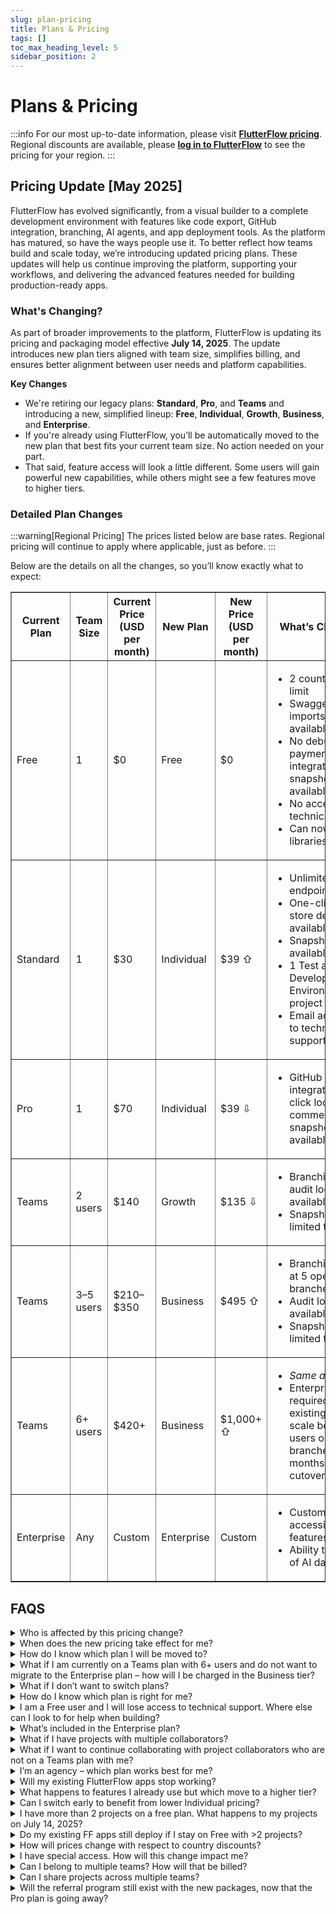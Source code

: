```yaml
---
slug: plan-pricing
title: Plans & Pricing
tags: []
toc_max_heading_level: 5
sidebar_position: 2
---
```


# Plans & Pricing
:::info
For our most up-to-date information, please visit **[FlutterFlow pricing](https://flutterflow.io/pricing)**.
Regional discounts are available, please **[log in to FlutterFlow](https://app.flutterflow.io/)** to see the pricing for your region.
:::

## Pricing Update [May 2025]

FlutterFlow has evolved significantly, from a visual builder to a complete development environment with features like code export, GitHub integration, branching, AI agents, and app deployment tools. As the platform has matured, so have the ways people use it. To better reflect how teams build and scale today, we’re introducing updated pricing plans. These updates will help us continue improving the platform, supporting your workflows, and delivering the advanced features needed for building production-ready apps.


### What's Changing?

As part of broader improvements to the platform, FlutterFlow is updating its pricing and packaging model effective **July 14, 2025**. The update introduces new plan tiers aligned with team size, simplifies billing, and ensures better alignment between user needs and platform capabilities.

**Key Changes**

- We're retiring our legacy plans: **Standard**, **Pro**, and **Teams** and introducing a new, simplified lineup: **Free**, **Individual**, **Growth**, **Business**, and **Enterprise**.
- If you're already using FlutterFlow, you’ll be automatically moved to the new plan that best fits your current team size. No action needed on your part.
- That said, feature access will look a little different. Some users will gain powerful new capabilities, while others might see a few features move to higher tiers.

### Detailed Plan Changes

:::warning[Regional Pricing]
The prices listed below are base rates. Regional pricing will continue to apply where applicable, just as before.
:::

Below are the details on all the changes, so you’ll know exactly what to expect:

<table border="1" cellpadding="6" cellspacing="0">
  <thead>
    <tr>
      <th>Current Plan</th>
      <th>Team Size</th>
      <th>Current Price (USD per month)</th>
      <th>New Plan</th>
      <th>New Price (USD per month)</th>
      <th>What’s Changing?</th>
    </tr>
  </thead>
  <tbody>
    <tr>
      <td>Free</td>
      <td>1</td>
      <td>$0</td>
      <td>Free</td>
      <td>$0</td>
      <td>
        <ul>
          <li>2 count project limit</li>
          <li>Swagger/OpenAPI imports not available</li>
          <li>No debug panel, payments/ads integrations, or snapshots available</li>
          <li>No access to technical support</li>
          <li>Can now import libraries</li>
        </ul>
      </td>
    </tr>
    <tr>
      <td>Standard</td>
      <td>1</td>
      <td>$30</td>
      <td>Individual</td>
      <td>$39 ⇧</td>
      <td>
        <ul>
          <li>Unlimited API endpoints</li>
          <li>One-click app store deployment available</li>
          <li>Snapshotting not available</li>
          <li>1 Test and 1 Development Environment per project</li>
          <li>Email access only to technical support</li>
        </ul>
      </td>
    </tr>
    <tr>
      <td>Pro</td>
      <td>1</td>
      <td>$70</td>
      <td>Individual</td>
      <td>$39 ⇩</td>
      <td>
        <ul>
          <li>GitHub integration, one-click localization, commenting, and snapshotting not available</li>
        </ul>
      </td>
    </tr>
    <tr>
      <td>Teams</td>
      <td>2 users</td>
      <td>$140</td>
      <td>Growth</td>
      <td>$135 ⇩</td>
      <td>
        <ul>
          <li>Branching and audit logs not available</li>
          <li>Snapshotting limited to 1 day</li>
        </ul>
      </td>
    </tr>
    <tr>
      <td>Teams</td>
      <td>3–5 users</td>
      <td>$210–$350</td>
      <td>Business</td>
      <td>$495 ⇧</td>
      <td>
        <ul>
          <li>Branching capped at 5 open branches</li>
          <li>Audit logs not available</li>
          <li>Snapshotting limited to 5 days</li>
        </ul>
      </td>
    </tr>
    <tr>
      <td>Teams</td>
      <td>6+ users</td>
      <td>$420+</td>
      <td>Business</td>
      <td>$1,000+ ⇧</td>
      <td>
        <ul>
          <li><em>Same as above</em></li>
          <li>Enterprise plan required for existing users to scale beyond 5 users or 5 open branches 12-months after cutover</li>
        </ul>
      </td>
    </tr>
    <tr>
      <td>Enterprise</td>
      <td>Any</td>
      <td>Custom</td>
      <td>Enterprise</td>
      <td>Custom</td>
      <td>
        <ul>
          <li>Custom SSO and accessibility features coming</li>
          <li>Ability to opt out of AI data training</li>
        </ul>
      </td>
    </tr>
  </tbody>
</table>


## FAQS

<details>
<summary>
Who is affected by this pricing change?
</summary>
<p>
All FlutterFlow users will move to the new structure as of July 14, 2025.
</p>
</details>

<details>
<summary>
When does the new pricing take effect for me?
</summary>
<p>
The new pricing and packaging will go into effect for all users on July 14, 2025. Your billing and feature access will automatically update on that date.
</p>
</details>

<details>
<summary>
How do I know which plan I will be moved to?
</summary>
<p>Your new plan will be determined based on your current <strong>team size</strong>, like this:</p>
<ul>
  <li>Solo users will move to the <strong>Individual</strong> plan.</li>
  <li>Teams of 2 will move to the <strong>Growth</strong> plan.</li>
  <li>Teams of 3–5 will move to the <strong>Business</strong> plan.</li>
  <li>Teams with 6+ users will have a choice to stay on the <strong>Business</strong> plan for a period of 12 months as part of a bundling solution.</li>
  <li>Users on the free plan will stay on the free plan, but with new feature restrictions.</li>
</ul>
<p>
We’ll notify you directly in the app and by email before the July 14 transition, so you’ll have a chance to review or adjust your plan if needed. If you’re unsure, contact us and we’ll help you confirm your new plan.
</p>
</details>

<details>
<summary>
What if I am currently on a Teams plan with 6+ users and do not want to migrate to the Enterprise plan – how will I be charged in the Business tier?
</summary>
<p>
Teams with more than 5 users who do not wish to move immediately to an Enterprise contract will be priced based on bundles of 5 seats under the Business tier. For example:
</p>
<ul>
  <li>A team with 6–10 users will be charged $500 × 2 = $1,000/month.</li>
  <li>A team with 11–15 users will be charged $500 × 3 = $1,500/month.</li>
</ul>
<p>This allows larger retail teams to continue operating under the Business feature set but note:</p>
<ul>
  <li>No Enterprise-only features are included.</li>
  <li>If the team exceeds Business tier limits, they will be prompted to upgrade to Enterprise.</li>
</ul>
<p>
This bundling option is available only to existing 6+ seat teams and for 12 months to ensure continuity without immediate contract negotiation.
</p>
</details>

<details>
<summary>
What if I don’t want to switch plans?
</summary>
<p>
All existing plans will be retired on July 14, 2025, and users will be automatically transitioned to the new pricing structure based on their current usage. This helps us simplify billing, improve feature alignment, and deliver a more consistent experience across all teams.
</p>
<p>
If you’d like to review your options or adjust your usage ahead of time, our support team is here to help. We recommend logging into your account to see how your team maps to the new tiers and reaching out if you have specific needs.
</p>
</details>

<details>
<summary>
How do I know which plan is right for me?
</summary>
<p>We recommend:</p>
<ul>
  <li><strong>Individual:</strong> Solo builders or hobbyists</li>
  <li><strong>Growth:</strong> Two-person teams looking to quickly iterate with minimal collaboration requirements</li>
  <li><strong>Business:</strong> Teams of 3–5 collaborating on production apps</li>
  <li><strong>Enterprise:</strong> Larger teams needing advanced security, governance, and collaboration features</li>
</ul>
</details>

<details>
<summary>
I am a Free user and I will lose access to technical support. Where else can I look to for help when building?
</summary>
<p>While direct technical support will no longer be included with the Free plan, we offer a collection of self-serve resources to help you continue building with confidence:</p>
<ul>
  <li>New troubleshooting guides and updated Help Center documentation will be available to walk you through common issues and workflows step-by-step</li>
  <li>You can turn to our Community Forum to ask questions, share learnings, and get help from other FlutterFlow builders.</li>
  <li>We also offer free educational content via our YouTube channel and on Coursera to support your learning and skill development.</li>
</ul>
<p>These resources are designed to help you succeed — even on a Free plan — without needing to rely on 1:1 support.</p>
</details>

<details>
<summary>
What’s included in the Enterprise plan?
</summary>
<p>The Enterprise plan is built for organizations that need advanced security, scale, and white-glove support while managing production-grade apps across teams. In addition to all features available in lower tiers, Enterprise includes:</p>
<ul>
  <li>Controlled FlutterFlow upgrades through version pinning</li>
  <li>Unlimited snapshotting for project history and rollback</li>
  <li>Custom SSO and audit logging for secure, centralized access</li>
  <li>Unlimited development environments to mirror staging, QA, and production workflows</li>
  <li>Advanced accessibility features to meet regulatory requirements</li>
  <li>Ability to opt out of AI training</li>
  <li>Custom AI assistant prompt limits for tailored automation</li>
  <li>Database point-in-time recovery (PITR) for enterprise-grade continuity</li>
  <li>No automatic right to use your logo</li>
  <li>Live and dedicated technical support, plus access to custom engineering solutions when needed</li>
</ul>
<p>To learn more or explore a custom Enterprise solution for your team, please reach out to <a href="mailto:sales@flutterflow.io">sales@flutterflow.io</a> – we'd be happy to walk you through options that match your scale and needs.</p>
</details>

<details>
<summary>
What if I have projects with multiple collaborators?
</summary>
<p>
Starting July 14, 2025, you will no longer be able to collaborate with other users outside of your plan (Growth or Business). All existing collaborators will convert to view-only access.
</p>
<p>
To collaborate with users across multiple organizations, we encourage you to buy separate plans as appropriate.
</p>
</details>

<details>
<summary>
What if I want to continue collaborating with project collaborators who are not on a Teams plan with me?
</summary>
<p>With the new pricing model, collaboration is only supported within shared Teams plans. This means that to work together on a project, all collaborators must be part of the same Growth, Business, or Enterprise team.</p>
<p>Project-level collaboration (where individuals outside your team could be added to specific projects) is being phased out to simplify permissions, ensure security, and support shared billing.</p>
<p>If you would like to continue collaborating:</p>
<ul>
  <li>You can invite others to join your team (additional seats may require an upgrade depending on your plan).</li>
  <li>Or, they can create a new team and invite you, depending on who should own billing and project access.</li>
</ul>
<p>This change ensures that every project has clear ownership, consistent permissions, and a scalable path for team-based collaboration.</p>
</details>

<details>
<summary>
I’m an agency – which plan works best for me?
</summary>
<p>Agencies have a few options depending on their team size and how they work with clients:</p>
<ul>
  <li>If your agency has 5 or fewer users, we recommend the Business plan, which supports up to 5 collaborators with advanced features like branching and access control.</li>
</ul>
<p>If your agency has more than 10 users:</p>
<ul>
  <li>We recommend you to encourage your client to purchase seats in a Business plan and invite your agency team members as collaborators.</li>
</ul>
<p>For agencies with 10 or more developers:</p>
<ul>
  <li>We recommend you explore custom agency pricing tailored to your model by reaching out to us at <a href="mailto:partners@flutterflow.io">partners@flutterflow.io</a> and gain access to volume discount pricing.</li>
</ul>
</details>

<details>
<summary>
Will my existing FlutterFlow apps stop working?
</summary>
<p>
No, your current apps will continue to function, and you will still be able to edit all existing projects. However, access to certain features may change depending on your new plan tier starting July 14, 2025.
</p>
</details>

<details>
<summary>
What happens to features I already use but which move to a higher tier?
</summary>
<p>
Access to features will be updated according to your new plan as of July 14, 2025. If you’re currently using a feature that is moving to a higher tier, there are two possible outcomes:
</p>
<ul>
  <li>
    <strong>Build-time features</strong> (like audit logs, version pinning, or publishing new deployments) will no longer be accessible. You’ll see an upgrade prompt if you attempt to use them.
  </li>
  <li>
    <strong>Run-time features</strong> (like API endpoints, branching, or dev environments) will be grandfathered and continue to work as-is, but you won’t be able to create additional instances beyond what you already have. For example:
    <ul>
      <li>If you already have 3 API endpoints, you can continue editing them, but won’t be able to add a 4th without upgrading.</li>
      <li>If you’ve used branching or added multiple development environments and currently exceed your new plan limits, those remain active but you’ll be prompted to upgrade if you try to add more.</li>
    </ul>
  </li>
</ul>
<p>
This approach ensures existing work isn’t disrupted, while still aligning future access with your selected plan.
</p>
</details>


<details>
<summary>
Can I switch early to benefit from lower Individual pricing?
</summary>
<p>
No, the new pricing tiers will not be available for purchase until July 14, 2025. However, to facilitate the loss of features, Free users will receive a 50% discount for the first three months when upgrading between July 14, 2025 and September 30, 2025.
</p>
</details>

<details>
<summary>
I have more than 2 projects on a free plan. What happens to my projects on July 14, 2025?
</summary>
<p>
Starting July 14, 2025, new Free plan accounts will be limited to 2 active projects. As an existing user, if you currently have more than 2 projects:
</p>
<ul>
  <li>You will still be able to edit all of your projects. No projects will be deleted or locked.</li>
  <li>However, to create a new project, you will need to upgrade to a paid plan.</li>
</ul>
<p>
Important: If you later upgrade and then downgrade back to the Free plan, only the first two projects you originally created will remain editable. All additional projects will become view-only unless you upgrade again.
</p>
<p>
This policy ensures long-term fairness across plans while still honoring your work as an early user.
</p>
</details>

<details>
<summary>
Do my existing FF apps still deploy if I stay on Free with >2 projects?
</summary>
<p>
Yes, any projects already live will remain deployable. However, on the new Free plan, you’ll be limited to maintaining and publishing up to 2 live projects. To manage more, an upgrade will be required.
</p>
</details>

<details>
<summary>
How will prices change with respect to country discounts?
</summary>
<p>
Localized pricing will continue where applicable. If you’re in a supported region, your billing will reflect adjusted rates at existing discounts based on your location.
</p>
</details>

<details>
<summary>
I have special access. How will this change impact me?
</summary>
<p>
If you currently have special access (such as through a community program, academic use, or other exception), your account will transition to the new Individual plan as part of the upcoming pricing changes.
</p>
<p>
Special access is designed to enable and the Individual plan best reflects that purpose. Notably, this plan includes:
</p>
<ul>
  <li>Unlimited projects</li>
  <li>Code export and app store deployment</li>
  <li>Multiple API endpoints</li>
  <li>Technical support</li>
</ul>
<p>
If your needs change or you begin collaborating as a team, you can always explore our team-based plans.
</p>
</details>

<details>
<summary>
Can I belong to multiple teams? How will that be billed?
</summary>
<p>
Yes, users can belong to multiple teams in FlutterFlow. Each team is treated as a separate billing entity, with its own plan, users, and usage limits.
</p>
<p>
If you are added as an editor on more than one team, you will count toward the seat total on each of those teams and will be billed separately within each team’s subscription.
</p>
<p>
All Teams plans (Growth, Business, Enterprise) feature centralized billing. This means a single admin manages payment, seats, and upgrades for the entire team. This setup simplifies subscription management and ensures all editors and collaborators are aligned under one payment method per team.
</p>
<p>
<strong>Note:</strong> You’ll only be charged on a team if you’re assigned an editor role. Viewers do not count toward billing.
</p>
</details>

<details>
<summary>
Can I share projects across multiple teams?
</summary>
<p>
No, projects cannot be shared across multiple teams. Each project belongs to a single team, and access is managed within that team’s structure.
</p>
<p>
If you want someone from another team to collaborate on a project, they must be invited into your team and assigned a role (e.g., editor or viewer). They will then count toward your team’s seat usage and billing if added as an editor.
</p>
<p>
This approach ensures consistent permissions, secure collaboration, and clean billing across organizations.
</p>
</details>

<details>
<summary>
Will the referral program still exist with the new packages, now that the Pro plan is going away?
</summary>
<p>
With the retirement of the Pro plan, our current referral program will also be sunset. We’re evaluating what a future referral or incentive program could look like under the new pricing structure and would best support our community moving forward.
</p>
</details>
